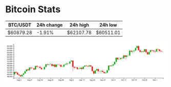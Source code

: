 # Bitcoin Stats

BTC/USDT|24h change|24h high|24h low|
|---|---|---|---|
|$60879.28|-1.91%|$62107.78|$60511.01|

<img src="./chart.svg">
